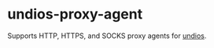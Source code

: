 # undios-proxy-agent

Supports HTTP, HTTPS, and SOCKS proxy agents for [undios](https://github.com/cordiverse/undios).
